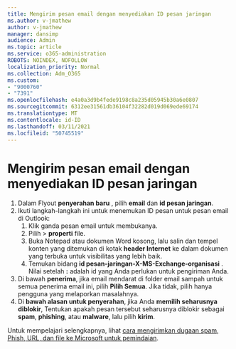```yaml
---
title: Mengirim pesan email dengan menyediakan ID pesan jaringan
ms.author: v-jmathew
author: v-jmathew
manager: dansimp
audience: Admin
ms.topic: article
ms.service: o365-administration
ROBOTS: NOINDEX, NOFOLLOW
localization_priority: Normal
ms.collection: Adm_O365
ms.custom:
- "9000760"
- "7391"
ms.openlocfilehash: e4a0a3d9b4fede9198c8a235d05945b30a6e0807
ms.sourcegitcommit: 6312ee31561db36104f32282d019d069ede69174
ms.translationtype: MT
ms.contentlocale: id-ID
ms.lasthandoff: 03/11/2021
ms.locfileid: "50745519"
---
```

# <a name="submit-an-email-message-by-providing-the-network-message-id"></a>Mengirim pesan email dengan menyediakan ID pesan jaringan

1. Dalam Flyout **penyerahan baru** , pilih **email** dan **id pesan jaringan**.
2. Ikuti langkah-langkah ini untuk menemukan ID pesan untuk pesan email di Outlook:
    1. Klik ganda pesan email untuk membukanya.
    1. Pilih   >  **properti** file.
    1. Buka Notepad atau dokumen Word kosong, lalu salin dan tempel konten yang ditemukan di kotak **header Internet** ke dalam dokumen yang terbuka untuk visibilitas yang lebih baik.
    1. Temukan bidang **id pesan-jaringan-X-MS-Exchange-organisasi** . Nilai setelah **:** adalah id yang Anda perlukan untuk pengiriman Anda.
3. Di bawah **penerima**, jika email mendarat di folder email sampah untuk semua penerima email ini, pilih **Pilih Semua**. Jika tidak, pilih hanya pengguna yang melaporkan masalahnya.
4. Di **bawah alasan untuk penyerahan**, jika Anda **memilih seharusnya diblokir**, Tentukan apakah pesan tersebut seharusnya diblokir sebagai **spam**, **phishing**, atau **malware**, lalu pilih **kirim**.

Untuk mempelajari selengkapnya, lihat [cara mengirimkan dugaan spam, Phish, URL, dan file ke Microsoft untuk pemindaian](https://go.microsoft.com/fwlink/?linkid=2101479).
